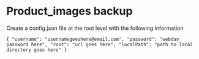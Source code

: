 # Product_images backup
Create a config.json file at the root level with the following information

`{
	"username": "usernamegoeshere@email.com",
	"password": "webdav password here",
	"root": "url goes here",
	"localPath": "path to local directory goes here"
}`
